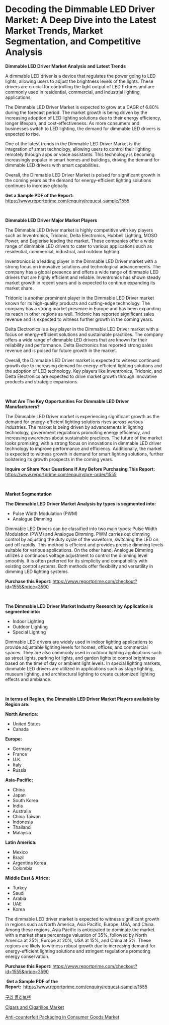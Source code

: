 <p><h1>Decoding the Dimmable LED Driver Market: A Deep Dive into the Latest Market Trends, Market Segmentation, and Competitive Analysis</h1></p><p><strong>Dimmable LED Driver Market Analysis and Latest Trends</strong></p>
<p><p>A dimmable LED driver is a device that regulates the power going to LED lights, allowing users to adjust the brightness levels of the lights. These drivers are crucial for controlling the light output of LED fixtures and are commonly used in residential, commercial, and industrial lighting applications.</p><p>The Dimmable LED Driver Market is expected to grow at a CAGR of 6.80% during the forecast period. The market growth is being driven by the increasing adoption of LED lighting solutions due to their energy efficiency, longer lifespan, and cost-effectiveness. As more consumers and businesses switch to LED lighting, the demand for dimmable LED drivers is expected to rise.</p><p>One of the latest trends in the Dimmable LED Driver Market is the integration of smart technology, allowing users to control their lighting remotely through apps or voice assistants. This technology is becoming increasingly popular in smart homes and buildings, driving the demand for dimmable LED drivers with smart capabilities.</p><p>Overall, the Dimmable LED Driver Market is poised for significant growth in the coming years as the demand for energy-efficient lighting solutions continues to increase globally.</p></p>
<p><strong>Get a Sample PDF of the Report:&nbsp;</strong> <a href="https://www.reportprime.com/enquiry/request-sample/1555">https://www.reportprime.com/enquiry/request-sample/1555</a></p>
<p>&nbsp;</p>
<p><strong>Dimmable LED Driver Major Market Players</strong></p>
<p><p>The Dimmable LED Driver market is highly competitive with key players such as Inventronics, Tridonic, Delta Electronics, Hubbell Lighting, MOSO Power, and Eaglerise leading the market. These companies offer a wide range of dimmable LED drivers to cater to various applications such as residential, commercial, industrial, and outdoor lighting.</p><p>Inventronics is a leading player in the Dimmable LED Driver market with a strong focus on innovative solutions and technological advancements. The company has a global presence and offers a wide range of dimmable LED drivers that are highly efficient and reliable. Inventronics has shown steady market growth in recent years and is expected to continue expanding its market share.</p><p>Tridonic is another prominent player in the Dimmable LED Driver market known for its high-quality products and cutting-edge technology. The company has a strong market presence in Europe and has been expanding its reach in other regions as well. Tridonic has reported significant sales revenue and is expected to witness further growth in the coming years.</p><p>Delta Electronics is a key player in the Dimmable LED Driver market with a focus on energy-efficient solutions and sustainable practices. The company offers a wide range of dimmable LED drivers that are known for their reliability and performance. Delta Electronics has reported strong sales revenue and is poised for future growth in the market.</p><p>Overall, the Dimmable LED Driver market is expected to witness continued growth due to increasing demand for energy-efficient lighting solutions and the adoption of LED technology. Key players like Inventronics, Tridonic, and Delta Electronics are expected to drive market growth through innovative products and strategic expansions.</p></p>
<p>&nbsp;</p>
<p><strong>What Are The Key Opportunities For Dimmable LED Driver Manufacturers?</strong></p>
<p><p>The Dimmable LED Driver market is experiencing significant growth as the demand for energy-efficient lighting solutions rises across various industries. The market is being driven by advancements in lighting technology, government regulations promoting energy efficiency, and increasing awareness about sustainable practices. The future of the market looks promising, with a strong focus on innovations in dimmable LED driver technology to improve performance and efficiency. Additionally, the market is expected to witness growth in demand for smart lighting solutions, further bolstering its growth prospects in the coming years.</p></p>
<p><strong>Inquire or Share Your Questions If Any Before Purchasing This Report:</strong> <a href="https://www.reportprime.com/enquiry/pre-order/1555">https://www.reportprime.com/enquiry/pre-order/1555</a></p>
<p>&nbsp;</p>
<p><strong>Market Segmentation</strong></p>
<p><strong>The Dimmable LED Driver Market Analysis by types is segmented into:</strong></p>
<p><ul><li>Pulse Width Modulation (PWM)</li><li>Analogue Dimming</li></ul></p>
<p><p>Dimmable LED Drivers can be classified into two main types: Pulse Width Modulation (PWM) and Analogue Dimming. PWM carries out dimming control by adjusting the duty cycle of the waveform, switching the LED on and off rapidly. This method is efficient and provides precise dimming levels suitable for various applications. On the other hand, Analogue Dimming utilizes a continuous voltage adjustment to control the dimming level smoothly. It is often preferred for its simplicity and compatibility with existing control systems. Both methods offer flexibility and versatility in dimming LED lighting systems.</p></p>
<p><strong>Purchase this Report:&nbsp;</strong><a href="https://www.reportprime.com/checkout?id=1555&price=3590">https://www.reportprime.com/checkout?id=1555&price=3590</a></p>
<p>&nbsp;</p>
<p><strong>The Dimmable LED Driver Market Industry Research by Application is segmented into:</strong></p>
<p><ul><li>Indoor Lighting</li><li>Outdoor Lighting</li><li>Special Lighting</li></ul></p>
<p><p>Dimmable LED drivers are widely used in indoor lighting applications to provide adjustable lighting levels for homes, offices, and commercial spaces. They are also commonly used in outdoor lighting applications such as street lights, parking lot lights, and garden lights to control brightness based on the time of day or ambient light levels. In special lighting markets, dimmable LED drivers are utilized in applications such as stage lighting, museum lighting, and architectural lighting to create customized lighting effects and ambiance.</p></p>
<p>&nbsp;</p>
<p><strong>In terms of Region, the Dimmable LED Driver Market Players available by Region are:</strong></p>
<p>
    <p> <strong> North America: </strong>
        <ul>
            <li>United States</li>
            <li>Canada</li>
        </ul>
        </p> 
    <p> <strong> Europe: </strong>
        <ul>
            <li>Germany</li>
            <li>France</li>
            <li>U.K.</li>
            <li>Italy</li>
            <li>Russia</li>
        </ul>
        </p> 
    <p> <strong> Asia-Pacific: </strong>
        <ul>
            <li>China</li>
            <li>Japan</li>
            <li>South Korea</li>
            <li>India</li>
            <li>Australia</li>
            <li>China Taiwan</li>
            <li>Indonesia</li>
            <li>Thailand</li>
            <li>Malaysia</li>
        </ul>
        </p> 
    <p> <strong> Latin America: </strong>
        <ul>
            <li>Mexico</li>
            <li>Brazil</li>
            <li>Argentina Korea</li>
            <li>Colombia</li>
        </ul>
        </p> 
    <p> <strong> Middle East & Africa: </strong>
        <ul>
            <li>Turkey</li>
            <li>Saudi</li>
            <li>Arabia</li>
            <li>UAE</li>
            <li>Korea</li>
        </ul>
    </p>
    </p>
<p><p>The dimmable LED driver market is expected to witness significant growth in regions such as North America, Asia Pacific, Europe, USA, and China. Among these regions, Asia Pacific is anticipated to dominate the market with a market share percentage valuation of 35%, followed by North America at 25%, Europe at 20%, USA at 15%, and China at 5%. These regions are likely to witness robust growth due to increasing demand for energy-efficient lighting solutions and stringent regulations promoting energy conservation.</p></p>
<p><strong>Purchase this Report: </strong><a href="https://www.reportprime.com/checkout?id=1555&price=3590">https://www.reportprime.com/checkout?id=1555&price=3590</a></p>
<p>&nbsp;<strong>Get a Sample PDF of the Report:&nbsp;&nbsp;</strong><a href="https://www.reportprime.com/enquiry/request-sample/1555">https://www.reportprime.com/enquiry/request-sample/1555</a></p>
<p><strong></strong></p>
<p><p><a href="https://github.com/wallacBahrtyinger567686/Market-Research-Report-List-1/blob/main/27878539022.md">구리 몰리브덴</a></p><p><a href="https://github.com/mharielmesa/Market-Research-Report-List-2/blob/main/cigars-and-cigarillos-market.md">Cigars and Cigarillos Market</a></p><p><a href="https://github.com/suaretopek9/Market-Research-Report-List-2/blob/main/anti-counterfeit-packaging-in-consumer-goods-market.md">Anti-counterfeit Packaging in Consumer Goods Market</a></p></p>